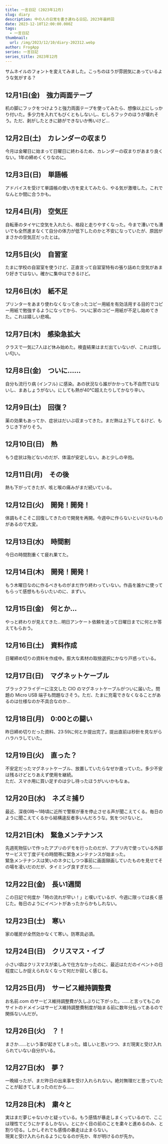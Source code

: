 ```yaml
---
title: 一言日記 (2023年12月)
slug: diary
description: 中の人の日常を書き連ねる日記。2023年最終回
date: 2023-12-10T12:00:00.000Z
tags:
  - 一言日記
thumbnail:
  url: /img/2023/12/10/diary-202312.webp
author: FrogApp
series: 一言日記
series_title: 2023年12月
---
```


サムネイルのフォントを変えてみました。こっちのほうが雰囲気にあっているような気がする？

## 12月1日(金)　強力両面テープ

机の脚にフックをつけようと強力両面テープを使ってみたら、想像以上にしっかり付いた。多少力を入れてもびくともしないし、むしろフックのほうが壊れそう。ただ、剥がしたときに跡ができないか怖いけど…

## 12月2日(土)　カレンダーの収まり

今月は金曜日に始まって日曜日に終わるため、カレンダーの収まりがあまり良くない。1年の締めくくりなのに。

## 12月3日(日)　単語帳

アドバイスを受けて単語帳の使い方を変えてみたら、やる気が激増した。これでなんとか間に合うかも。

## 12月4日(月)　空気圧

自転車のタイヤに空気を入れたら、格段と走りやすくなった。今まで漕いでも漕いでも全然進まなくて自分の体力が低下したのかと不安になっていたが、原因がまさかの空気圧だったとは。

## 12月5日(火)　自習室

たまに学校の自習室を使うけど、正直言って自習室特有の張り詰めた空気があまり好きではない。確かに集中はできるけど。

## 12月6日(水)　紙不足

プリンターをあまり使わなくなって余ったコピー用紙を有効活用する目的でコピー用紙で勉強するようになってから、ついに家のコピー用紙が不足し始めてきた。これは嬉しい悲鳴。

## 12月7日(木)　感染急拡大

クラスで一気に7人ほど休み始めた。検査結果はまだ出ていないが、これは怪しい匂い。

## 12月8日(金)　ついに……

自分も流行り病 (インフル) に感染。あの状況なら誰がかかっても不自然ではないし、まあしょうがない。にしても熱が40℃超えたりしてかなり辛い。

## 12月9日(土)　回復？

薬の効果もあってか、症状はだいぶ収まってきた。まだ熱は上下してるけど、もうじき下がりそう。

## 12月10日(日)　熱

もう症状は殆どないのだが、体温が安定しない。あと少しの辛抱。

## 12月11日(月)　その後

熱も下がってきたが、咳と喉の痛みがまだ続いている。

## 12月12日(火)　開発！開発！

体調もそこそこ回復してきたので開発を再開。今週中に作らないといけないものがあるので大変。

## 12月13日(水)　時間割

今日の時間割重くて疲れ果てた。

## 12月14日(木)　開発！開発！

もう木曜日なのに作るべきものがまだ作り終わっていない。作品を誰かに使ってもらって感想ももらいたいのに、まずい。

## 12月15日(金)　何とか…

やっと終わりが見えてきた…明日アンケート依頼を送って日曜日までに何とか答えてもらおう。

## 12月16日(土)　資料作成

日曜締め切りの資料を作成中。膨大な素材の取捨選択にかなり戸惑っている。

## 12月17日(日)　マグネットケーブル

ブラックフライデーに注文した CIO のマグネットケーブルがついに届いた。問題の Micro USB 端子も問題なさそう。ただ、たまに充電できなくなることがあるのは仕様なのか不具合なのか…

## 12月18日(月)　0:00との闘い

昨日締め切りだった資料、23:59に何とか提出完了。提出直前は秒針を見ながらハラハラしていた。

## 12月19日(火)　直った？

不安定だったマグネットケーブル、放置していたらなぜか直っていた。多少不安は残るけどとりあえず使用を継続。\
ただ、スマホ用に買い足すのは少し待ったほうがいいかもなぁ。

## 12月20日(水)　ネズミ捕り

最近、深夜0時～1時頃に近所で警察が車を停止させる声が聞こえてくる。毎日のように聞こえてくるから結構違反者多いんだろうな。気をつけないと。

## 12月21日(木)　緊急メンテナンス

先週死物狂いで作ったアプリのデモを行ったのだが、アプリ内で使っている外部サービスで丁度デモの時間帯に緊急メンテナンスが始まった。\
緊急メンテナンスは笑いのネタにしつつ事前に画面録画していたものを見せてその場を凌いだのだが、タイミング良すぎだろ……

## 12月22日(金)　長い1週間

この日記で何度か「時の流れが早い！」と嘆いているが、今週に限っては長く感じた。毎日のようにイベントがあったからかもしれない。

## 12月23日(土)　寒い

家の暖房が全然効かなくて寒い。防寒具必須。

## 12月24日(日)　クリスマス・イブ

小さい頃はクリスマスが楽しみで仕方なかったのに、最近はただのイベントの日程度にしか捉えられなくなって何だか寂しく感じる。

## 12月25日(月)　サービス維持調整費

お名前.com のサービス維持調整費が久しぶりに下がった。……と言ってもこのサイトのドメインはサービス維持調整費制度が始まる前に数年分払ってあるので関係ないんだが。

## 12月26日(火)　？！

まさか……という事が起きてしまった。嬉しいと思いつつ、まだ現実と受け入れられていない自分がいる。

## 12月27日(水)　夢？

一晩経ったが、まだ昨日の出来事を受け入れられない。絶対無理だと思っていたことが起きてしまったのだから……

## 12月28日(木)　粛々と

実はまだ夢じゃないかと疑っている。もう感情が暴走しまくっているので、ここは理性でどうにかするしかない。とにかく目の前のことを粛々と進めるのみ、と割り切る。しかしそれでも感情の暴走は止まらない。\
現実と受け入れられるようになるのが先か、年が明けるのが先か。
